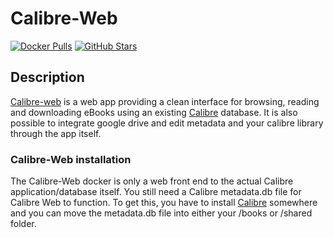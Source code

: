 # Calibre-Web

[![Docker Pulls](https://img.shields.io/docker/pulls/linuxserver/calibre-web?style=flat-square&color=607D8B&label=docker%20pulls&logo=docker)](https://hub.docker.com/r/linuxserver/calibre-web)
[![GitHub Stars](https://img.shields.io/github/stars/linuxserver/docker-calibre-web?style=flat-square&color=607D8B&label=github%20stars&logo=github)](https://github.com/linuxserver/docker-calibre-web)

## Description

[Calibre-web](https://github.com/janeczku/calibre-web) is a web app providing a clean interface for browsing, reading and downloading eBooks using an existing [Calibre](https://calibre-ebook.com/) database. It is also possible to integrate google drive and edit metadata and your calibre library through the app itself.

### Calibre-Web installation

The Calibre-Web docker is only a web front end to the actual Calibre application/database itself. You still need a Calibre  metadata.db file for Calibre Web to function. To get this, you have to install [Calibre](https://calibre-ebook.com/download) somewhere and you can move the metadata.db file into either your /books or /shared folder.
